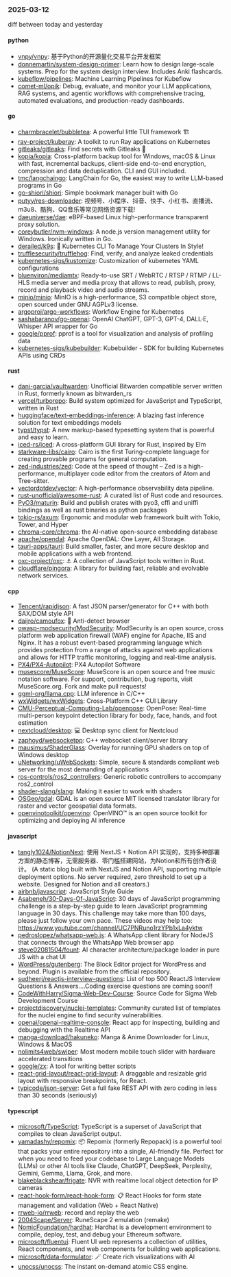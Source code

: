 ### 2025-03-12
diff between today and yesterday

#### python
* [vnpy/vnpy](https://github.com/vnpy/vnpy): 基于Python的开源量化交易平台开发框架
* [donnemartin/system-design-primer](https://github.com/donnemartin/system-design-primer): Learn how to design large-scale systems. Prep for the system design interview. Includes Anki flashcards.
* [kubeflow/pipelines](https://github.com/kubeflow/pipelines): Machine Learning Pipelines for Kubeflow
* [comet-ml/opik](https://github.com/comet-ml/opik): Debug, evaluate, and monitor your LLM applications, RAG systems, and agentic workflows with comprehensive tracing, automated evaluations, and production-ready dashboards.

#### go
* [charmbracelet/bubbletea](https://github.com/charmbracelet/bubbletea): A powerful little TUI framework 🏗
* [ray-project/kuberay](https://github.com/ray-project/kuberay): A toolkit to run Ray applications on Kubernetes
* [gitleaks/gitleaks](https://github.com/gitleaks/gitleaks): Find secrets with Gitleaks 🔑
* [kopia/kopia](https://github.com/kopia/kopia): Cross-platform backup tool for Windows, macOS & Linux with fast, incremental backups, client-side end-to-end encryption, compression and data deduplication. CLI and GUI included.
* [tmc/langchaingo](https://github.com/tmc/langchaingo): LangChain for Go, the easiest way to write LLM-based programs in Go
* [go-shiori/shiori](https://github.com/go-shiori/shiori): Simple bookmark manager built with Go
* [putyy/res-downloader](https://github.com/putyy/res-downloader): 视频号、小程序、抖音、快手、小红书、直播流、m3u8、酷狗、QQ音乐等常见网络资源下载!
* [daeuniverse/dae](https://github.com/daeuniverse/dae): eBPF-based Linux high-performance transparent proxy solution.
* [coreybutler/nvm-windows](https://github.com/coreybutler/nvm-windows): A node.js version management utility for Windows. Ironically written in Go.
* [derailed/k9s](https://github.com/derailed/k9s): 🐶 Kubernetes CLI To Manage Your Clusters In Style!
* [trufflesecurity/trufflehog](https://github.com/trufflesecurity/trufflehog): Find, verify, and analyze leaked credentials
* [kubernetes-sigs/kustomize](https://github.com/kubernetes-sigs/kustomize): Customization of kubernetes YAML configurations
* [bluenviron/mediamtx](https://github.com/bluenviron/mediamtx): Ready-to-use SRT / WebRTC / RTSP / RTMP / LL-HLS media server and media proxy that allows to read, publish, proxy, record and playback video and audio streams.
* [minio/minio](https://github.com/minio/minio): MinIO is a high-performance, S3 compatible object store, open sourced under GNU AGPLv3 license.
* [argoproj/argo-workflows](https://github.com/argoproj/argo-workflows): Workflow Engine for Kubernetes
* [sashabaranov/go-openai](https://github.com/sashabaranov/go-openai): OpenAI ChatGPT, GPT-3, GPT-4, DALL·E, Whisper API wrapper for Go
* [google/pprof](https://github.com/google/pprof): pprof is a tool for visualization and analysis of profiling data
* [kubernetes-sigs/kubebuilder](https://github.com/kubernetes-sigs/kubebuilder): Kubebuilder - SDK for building Kubernetes APIs using CRDs

#### rust
* [dani-garcia/vaultwarden](https://github.com/dani-garcia/vaultwarden): Unofficial Bitwarden compatible server written in Rust, formerly known as bitwarden_rs
* [vercel/turborepo](https://github.com/vercel/turborepo): Build system optimized for JavaScript and TypeScript, written in Rust
* [huggingface/text-embeddings-inference](https://github.com/huggingface/text-embeddings-inference): A blazing fast inference solution for text embeddings models
* [typst/typst](https://github.com/typst/typst): A new markup-based typesetting system that is powerful and easy to learn.
* [iced-rs/iced](https://github.com/iced-rs/iced): A cross-platform GUI library for Rust, inspired by Elm
* [starkware-libs/cairo](https://github.com/starkware-libs/cairo): Cairo is the first Turing-complete language for creating provable programs for general computation.
* [zed-industries/zed](https://github.com/zed-industries/zed): Code at the speed of thought – Zed is a high-performance, multiplayer code editor from the creators of Atom and Tree-sitter.
* [vectordotdev/vector](https://github.com/vectordotdev/vector): A high-performance observability data pipeline.
* [rust-unofficial/awesome-rust](https://github.com/rust-unofficial/awesome-rust): A curated list of Rust code and resources.
* [PyO3/maturin](https://github.com/PyO3/maturin): Build and publish crates with pyo3, cffi and uniffi bindings as well as rust binaries as python packages
* [tokio-rs/axum](https://github.com/tokio-rs/axum): Ergonomic and modular web framework built with Tokio, Tower, and Hyper
* [chroma-core/chroma](https://github.com/chroma-core/chroma): the AI-native open-source embedding database
* [apache/opendal](https://github.com/apache/opendal): Apache OpenDAL: One Layer, All Storage.
* [tauri-apps/tauri](https://github.com/tauri-apps/tauri): Build smaller, faster, and more secure desktop and mobile applications with a web frontend.
* [oxc-project/oxc](https://github.com/oxc-project/oxc): ⚓ A collection of JavaScript tools written in Rust.
* [cloudflare/pingora](https://github.com/cloudflare/pingora): A library for building fast, reliable and evolvable network services.

#### cpp
* [Tencent/rapidjson](https://github.com/Tencent/rapidjson): A fast JSON parser/generator for C++ with both SAX/DOM style API
* [daijro/camoufox](https://github.com/daijro/camoufox): 🦊 Anti-detect browser
* [owasp-modsecurity/ModSecurity](https://github.com/owasp-modsecurity/ModSecurity): ModSecurity is an open source, cross platform web application firewall (WAF) engine for Apache, IIS and Nginx. It has a robust event-based programming language which provides protection from a range of attacks against web applications and allows for HTTP traffic monitoring, logging and real-time analysis.
* [PX4/PX4-Autopilot](https://github.com/PX4/PX4-Autopilot): PX4 Autopilot Software
* [musescore/MuseScore](https://github.com/musescore/MuseScore): MuseScore is an open source and free music notation software. For support, contribution, bug reports, visit MuseScore.org. Fork and make pull requests!
* [ggml-org/llama.cpp](https://github.com/ggml-org/llama.cpp): LLM inference in C/C++
* [wxWidgets/wxWidgets](https://github.com/wxWidgets/wxWidgets): Cross-Platform C++ GUI Library
* [CMU-Perceptual-Computing-Lab/openpose](https://github.com/CMU-Perceptual-Computing-Lab/openpose): OpenPose: Real-time multi-person keypoint detection library for body, face, hands, and foot estimation
* [nextcloud/desktop](https://github.com/nextcloud/desktop): 💻 Desktop sync client for Nextcloud
* [zaphoyd/websocketpp](https://github.com/zaphoyd/websocketpp): C++ websocket client/server library
* [mausimus/ShaderGlass](https://github.com/mausimus/ShaderGlass): Overlay for running GPU shaders on top of Windows desktop
* [uNetworking/uWebSockets](https://github.com/uNetworking/uWebSockets): Simple, secure & standards compliant web server for the most demanding of applications
* [ros-controls/ros2_controllers](https://github.com/ros-controls/ros2_controllers): Generic robotic controllers to accompany ros2_control
* [shader-slang/slang](https://github.com/shader-slang/slang): Making it easier to work with shaders
* [OSGeo/gdal](https://github.com/OSGeo/gdal): GDAL is an open source MIT licensed translator library for raster and vector geospatial data formats.
* [openvinotoolkit/openvino](https://github.com/openvinotoolkit/openvino): OpenVINO™ is an open source toolkit for optimizing and deploying AI inference

#### javascript
* [tangly1024/NotionNext](https://github.com/tangly1024/NotionNext): 使用 NextJS + Notion API 实现的，支持多种部署方案的静态博客，无需服务器、零门槛搭建网站，为Notion和所有创作者设计。 (A static blog built with NextJS and Notion API, supporting multiple deployment options. No server required, zero threshold to set up a website. Designed for Notion and all creators.)
* [airbnb/javascript](https://github.com/airbnb/javascript): JavaScript Style Guide
* [Asabeneh/30-Days-Of-JavaScript](https://github.com/Asabeneh/30-Days-Of-JavaScript): 30 days of JavaScript programming challenge is a step-by-step guide to learn JavaScript programming language in 30 days. This challenge may take more than 100 days, please just follow your own pace. These videos may help too: https://www.youtube.com/channel/UC7PNRuno1rzYPb1xLa4yktw
* [pedroslopez/whatsapp-web.js](https://github.com/pedroslopez/whatsapp-web.js): A WhatsApp client library for NodeJS that connects through the WhatsApp Web browser app
* [steve02081504/fount](https://github.com/steve02081504/fount): AI character architecture/package loader in pure JS with a chat UI
* [WordPress/gutenberg](https://github.com/WordPress/gutenberg): The Block Editor project for WordPress and beyond. Plugin is available from the official repository.
* [sudheerj/reactjs-interview-questions](https://github.com/sudheerj/reactjs-interview-questions): List of top 500 ReactJS Interview Questions & Answers....Coding exercise questions are coming soon!!
* [CodeWithHarry/Sigma-Web-Dev-Course](https://github.com/CodeWithHarry/Sigma-Web-Dev-Course): Source Code for Sigma Web Development Course
* [projectdiscovery/nuclei-templates](https://github.com/projectdiscovery/nuclei-templates): Community curated list of templates for the nuclei engine to find security vulnerabilities.
* [openai/openai-realtime-console](https://github.com/openai/openai-realtime-console): React app for inspecting, building and debugging with the Realtime API
* [manga-download/hakuneko](https://github.com/manga-download/hakuneko): Manga & Anime Downloader for Linux, Windows & MacOS
* [nolimits4web/swiper](https://github.com/nolimits4web/swiper): Most modern mobile touch slider with hardware accelerated transitions
* [google/zx](https://github.com/google/zx): A tool for writing better scripts
* [react-grid-layout/react-grid-layout](https://github.com/react-grid-layout/react-grid-layout): A draggable and resizable grid layout with responsive breakpoints, for React.
* [typicode/json-server](https://github.com/typicode/json-server): Get a full fake REST API with zero coding in less than 30 seconds (seriously)

#### typescript
* [microsoft/TypeScript](https://github.com/microsoft/TypeScript): TypeScript is a superset of JavaScript that compiles to clean JavaScript output.
* [yamadashy/repomix](https://github.com/yamadashy/repomix): 📦 Repomix (formerly Repopack) is a powerful tool that packs your entire repository into a single, AI-friendly file. Perfect for when you need to feed your codebase to Large Language Models (LLMs) or other AI tools like Claude, ChatGPT, DeepSeek, Perplexity, Gemini, Gemma, Llama, Grok, and more.
* [blakeblackshear/frigate](https://github.com/blakeblackshear/frigate): NVR with realtime local object detection for IP cameras
* [react-hook-form/react-hook-form](https://github.com/react-hook-form/react-hook-form): 📋 React Hooks for form state management and validation (Web + React Native)
* [rrweb-io/rrweb](https://github.com/rrweb-io/rrweb): record and replay the web
* [2004Scape/Server](https://github.com/2004Scape/Server): RuneScape 2 emulation (remake)
* [NomicFoundation/hardhat](https://github.com/NomicFoundation/hardhat): Hardhat is a development environment to compile, deploy, test, and debug your Ethereum software.
* [microsoft/fluentui](https://github.com/microsoft/fluentui): Fluent UI web represents a collection of utilities, React components, and web components for building web applications.
* [microsoft/data-formulator](https://github.com/microsoft/data-formulator): 🪄 Create rich visualizations with AI
* [unocss/unocss](https://github.com/unocss/unocss): The instant on-demand atomic CSS engine.

